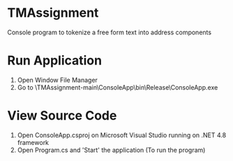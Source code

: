 # TMAssignment
Console program to tokenize a free form text into address components

# Run Application
1. Open Window File Manager
2. Go to \TMAssignment-main\ConsoleApp\bin\Release\ConsoleApp.exe

# View Source Code
1. Open ConsoleApp.csproj on Microsoft Visual Studio running on .NET 4.8 framework
2. Open Program.cs and 'Start' the application (To run the program)
